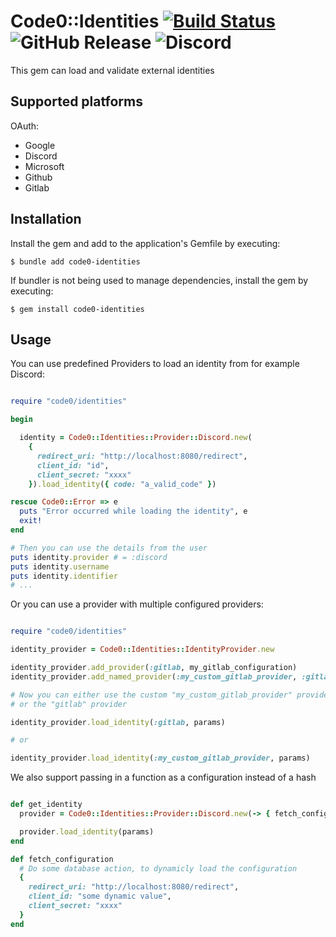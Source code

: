 # Code0::Identities [![Build Status](https://img.shields.io/github/actions/workflow/status/code0-tech/code0-identities/main.yml?branch=main)](https://github.com/code0-tech/code0-identities/actions) ![GitHub Release](https://img.shields.io/github/v/release/code0-tech/code0-identities) ![Discord](https://img.shields.io/discord/1173625923724124200?label=Discord&color=blue)

This gem can load and validate external identities

## Supported platforms

OAuth:
- Google
- Discord
- Microsoft
- Github
- Gitlab

## Installation

Install the gem and add to the application's Gemfile by executing:

    $ bundle add code0-identities

If bundler is not being used to manage dependencies, install the gem by executing:

    $ gem install code0-identities

## Usage

You can use predefined Providers to load an identity from for example Discord:
```ruby

require "code0/identities"

begin

  identity = Code0::Identities::Provider::Discord.new(
    {
      redirect_uri: "http://localhost:8080/redirect",
      client_id: "id",
      client_secret: "xxxx"
    }).load_identity({ code: "a_valid_code" })

rescue Code0::Error => e
  puts "Error occurred while loading the identity", e
  exit!
end

# Then you can use the details from the user
puts identity.provider # = :discord
puts identity.username
puts identity.identifier
# ...

```

Or you can use a provider with multiple configured providers:

```ruby

require "code0/identities"

identity_provider = Code0::Identities::IdentityProvider.new

identity_provider.add_provider(:gitlab, my_gitlab_configuration)
identity_provider.add_named_provider(:my_custom_gitlab_provider, :gitlab, my_custom_gitlab_provider_configuration)

# Now you can either use the custom "my_custom_gitlab_provider" provider
# or the "gitlab" provider

identity_provider.load_identity(:gitlab, params)

# or

identity_provider.load_identity(:my_custom_gitlab_provider, params)

```

We also support passing in a function as a configuration instead of a hash

```ruby

def get_identity
  provider = Code0::Identities::Provider::Discord.new(-> { fetch_configuration })

  provider.load_identity(params)
end

def fetch_configuration
  # Do some database action, to dynamicly load the configuration
  {
    redirect_uri: "http://localhost:8080/redirect",
    client_id: "some dynamic value",
    client_secret: "xxxx"
  }
end

```
